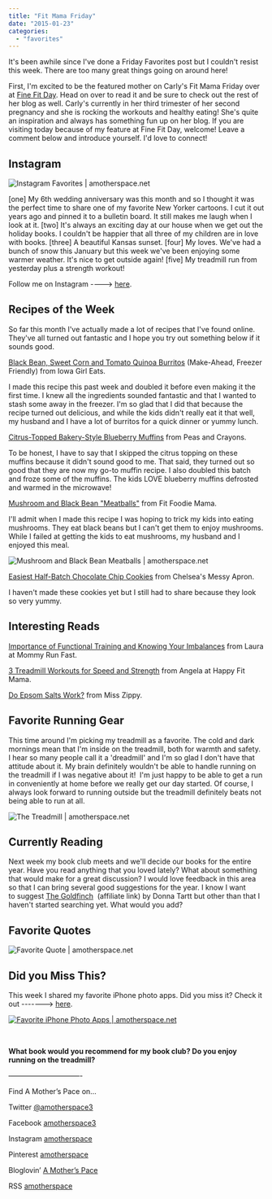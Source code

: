 ```yaml
---
title: "Fit Mama Friday"
date: "2015-01-23"
categories: 
  - "favorites"
---
```


It's been awhile since I've done a Friday Favorites post but I couldn't resist this week. There are too many great things going on around here!

First, I'm excited to be the featured mother on Carly's Fit Mama Friday over at [Fine Fit Day](http://wp.me/p3t8EN-2d8). Head on over to read it and be sure to check out the rest of her blog as well. Carly's currently in her third trimester of her second pregnancy and she is rocking the workouts and healthy eating! She's quite an inspiration and always has something fun up on her blog. If you are visiting today because of my feature at Fine Fit Day, welcome! Leave a comment below and introduce yourself. I'd love to connect!

## Instagram

![Instagram Favorites | amotherspace.net](images/InstaJan22-1024x1024.jpg)

\[one\] My 6th wedding anniversary was this month and so I thought it was the perfect time to share one of my favorite New Yorker cartoons. I cut it out years ago and pinned it to a bulletin board. It still makes me laugh when I look at it. \[two\] It's always an exciting day at our house when we get out the holiday books. I couldn't be happier that all three of my children are in love with books. \[three\] A beautiful Kansas sunset. \[four\] My loves. We've had a bunch of snow this January but this week we've been enjoying some warmer weather. It's nice to get outside again! \[five\] My treadmill run from yesterday plus a strength workout!

Follow me on Instagram ----> [here](http://instagram.com/amotherspace).

## Recipes of the Week

So far this month I've actually made a lot of recipes that I've found online. They've all turned out fantastic and I hope you try out something below if it sounds good.

[Black Bean, Sweet Corn and Tomato Quinoa Burritos](http://iowagirleats.com/2015/01/07/black-bean-sweet-corn-tomato-quinoa-burritos-make-ahead-freezer-friendly/?utm_content=buffera046d&utm_medium=social&utm_source=twitter.com&utm_campaign=buffer) (Make-Ahead, Freezer Friendly) from Iowa Girl Eats.

I made this recipe this past week and doubled it before even making it the first time. I knew all the ingredients sounded fantastic and that I wanted to stash some away in the freezer. I'm so glad that I did that because the recipe turned out delicious, and while the kids didn't really eat it that well, my husband and I have a lot of burritos for a quick dinner or yummy lunch.

[Citrus-Topped Bakery-Style Blueberry Muffins](http://peasandcrayons.com/2015/01/citrus-topped-bakery-style-blueberry-muffins.html?utm_content=buffer40a43&utm_medium=social&utm_source=twitter.com&utm_campaign=buffer) from Peas and Crayons.

To be honest, I have to say that I skipped the citrus topping on these muffins because it didn't sound good to me. That said, they turned out so good that they are now my go-to muffin recipe. I also doubled this batch and froze some of the muffins. The kids LOVE blueberry muffins defrosted and warmed in the microwave!

[Mushroom and Black Bean "Meatballs"](http://thefitfoodiemama.com/meatless-monday-black-bean-and-mushroom-meatballs/?utm_content=bufferec62b&utm_medium=social&utm_source=twitter.com&utm_campaign=buffer) from Fit Foodie Mama.

I'll admit when I made this recipe I was hoping to trick my kids into eating mushrooms. They eat black beans but I can't get them to enjoy mushrooms. While I failed at getting the kids to eat mushrooms, my husband and I enjoyed this meal.

![Mushroom and Black Bean Meatballs | amotherspace.net](images/IMG_2724-300x300.jpg)

[Easiest Half-Batch Chocolate Chip Cookies](http://www.chelseasmessyapron.com/easiest-half-batch-chocolate-chip-cookies-one-bowl-no-mixer-required/?utm_content=buffer18aec&utm_medium=social&utm_source=twitter.com&utm_campaign=buffer) from Chelsea's Messy Apron.

I haven't made these cookies yet but I still had to share because they look so very yummy.

## Interesting Reads

[Importance of Functional Training and Knowing Your Imbalances](http://www.mommyrunfast.com/importance-of-functional-movement-and-knowing-your-imbalances/?utm_content=buffer1ecba&utm_medium=social&utm_source=twitter.com&utm_campaign=buffer) from Laura at Mommy Run Fast.

[3 Treadmill Workouts for Speed and Strength](http://www.happyfitmama.com/3-treadmill-workouts/?utm_content=buffer2e0e3&utm_medium=social&utm_source=twitter.com&utm_campaign=buffer) from Angela at Happy Fit Mama.

[Do Epsom Salts Work?](http://misszippy1.com/2015/01/epsom-salts.html) from Miss Zippy.

## Favorite Running Gear

This time around I'm picking my treadmill as a favorite. The cold and dark mornings mean that I'm inside on the treadmill, both for warmth and safety. I hear so many people call it a 'dreadmill' and I'm so glad I don't have that attitude about it. My brain definitely wouldn't be able to handle running on the treadmill if I was negative about it!  I'm just happy to be able to get a run in conveniently at home before we really get our day started. Of course, I always look forward to running outside but the treadmill definitely beats not being able to run at all.

![The Treadmill | amotherspace.net](images/IMG_2557-300x300.jpg)

## Currently Reading

Next week my book club meets and we'll decide our books for the entire year. Have you read anything that you loved lately? What about something that would make for a great discussion? I would love feedback in this area so that I can bring several good suggestions for the year. I know I want to suggest [The Goldfinch](http://amzn.to/1xzYT8n)  (affiliate link) by Donna Tartt but other than that I haven't started searching yet. What would you add?

## Favorite Quotes

![Favorite Quote | amotherspace.net](images/IMG_2633-e1421957648663-300x225.jpg)

## Did you Miss This?

This week I shared my favorite iPhone photo apps. Did you miss it? Check it out -------> [here](http://amotherspace.net/2015/01/favorite-iphone-photo-apps/ "Favorite iPhone Photo Apps").

[![Favorite iPhone Photo Apps | amotherspace.net](images/IMG_2774-300x300.jpg)](http://amotherspace.net/wp-content/uploads/2015/01/IMG_2774.jpg)

 

**What book would you recommend for my book club? Do you enjoy running on the treadmill?** 

——————————-

Find A Mother’s Pace on…

Twitter [@amotherspace3](https://twitter.com/amotherspace3)

Facebook [amotherspace3](http://facebook.com/amotherspace3)

Instagram [amotherspace](http://instagram.com/amotherspace)

Pinterest [amotherspace](http://pinterest.com/amotherspace/)

Bloglovin’ [A Mother’s Pace](http://www.bloglovin.com/en/blog/6680087)

RSS [amotherspace](http://feeds.feedburner.com/amotherspace)
